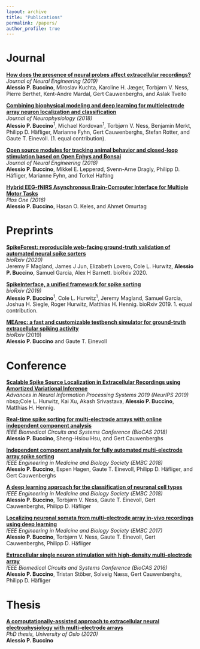 ```yaml
---
layout: archive
title: "Publications"
permalink: /papers/
author_profile: true
---
```


# Journal 

<p>
<a href="https://iopscience.iop.org/article/10.1088/1741-2552/ab03a1">
<b>How does the presence of neural probes affect extracellular recordings?</b></a><br>
<i> Journal of Neural Engineering (2019)</i><br>
<b>Alessio P. Buccino</b>, Miroslav Kuchta, Karoline H. Jæger, Torbjørn V. Ness, Pierre Berthet, Kent-Andre Mardal, Gert Cauwenberghs, and Aslak Tveito

</p>


<p>
<a href="https://journals.physiology.org/doi/full/10.1152/jn.00210.2018">
<b>Combining biophysical modeling and deep learning for multielectrode array neuron localization and classification</b></a><br>
<i> Journal of Neurophysiology (2018)</i><br>
<b>Alessio P. Buccino</b><sup>1</sup>, Michael Kordovan<sup>1</sup>, Torbjørn V. Ness, Benjamin Merkt, Philipp D. Häfliger, Marianne Fyhn, Gert Cauwenberghs, Stefan Rotter, and Gaute T. Einevoll. (1. equal contribution). 

</p>


<p>
<a href="https://iopscience.iop.org/article/10.1088/1741-2552/aacf45">
<b>Open source modules for tracking animal behavior and closed-loop stimulation based on Open Ephys and Bonsai</b></a><br>
<i> Journal of Neural Engineering (2018)</i><br>
<b>Alessio P. Buccino</b>,  Mikkel E. Lepperød, Svenn-Arne Dragly, Philipp D. Häfliger, Marianne Fyhn, and Torkel Hafting
</p>


<p>
<a href="https://journals.plos.org/plosone/article?id=10.1371/journal.pone.0146610">
<b>Hybrid EEG-fNIRS Asynchronous Brain-Computer Interface for Multiple Motor Tasks</b></a><br>
<i> Plos One (2016)</i><br> <b>Alessio P. Buccino</b>, Hasan O. Keles, and Ahmet Omurtag
</p>


# Preprints

<p>
<a href="https://www.biorxiv.org/content/10.1101/2020.01.14.900688v1?rss=1">
<b>SpikeForest: reproducible web-facing ground-truth validation of automated neural spike sorters</b></a><br>
<i> bioRxiv (2020)</i><br>
Jeremy F Magland, James J Jun, Elizabeth Lovero, Cole L. Hurwitz, <b>Alessio P. Buccino</b>, Samuel Garcia, Alex H Barnett. bioRxiv 2020.    
</p>

<p>
<a href="https://www.biorxiv.org/content/10.1101/796599v1">
<b>SpikeInterface, a unified framework for spike sorting</b></a><br>
<i> bioRxiv (2019)</i><br><b>Alessio P. Buccino</b><sup>1</sup>, Cole L. Hurwitz<sup>1</sup>, Jeremy Magland, Samuel Garcia, Joshua H. Siegle, Roger Hurwitz, Matthias H. Hennig. bioRxiv 2019. 1. equal contribution. 
</p>


<p>
<a href="https://www.biorxiv.org/content/10.1101/691642v2">
<b>MEArec: a fast and customizable testbench simulator for ground-truth extracellular spiking activity</b></a><br>
<i> bioRxiv </i> (2019)<br><b>Alessio P. Buccino</b> and Gaute T. Einevoll 
</p>

# Conference

<p>
<a href="https://papers.nips.cc/paper/8720-scalable-spike-source-localization-in-extracellular-recordings-using-amortized-variational-inference">
<b>Scalable Spike Source Localization in Extracellular Recordings using Amortized Variational Inference</b></a><br>
<i> Advances in Neural Information Processing Systems 2019 (NeurIPS 2019)</i><br>nbsp;Cole L. Hurwitz, Kai Xu, Akash Srivastava, <b>Alessio P. Buccino</b>, Matthias H. Hennig. 
</p>

<p>
<a href="https://ieeexplore.ieee.org/document/8584797">
<b>Real-time spike sorting for multi-electrode arrays with online independent component analysis</b></a><br>
<i> IEEE Biomedical Circuits and Systems Conference (BioCAS 2018)</i><br>
<b>Alessio P. Buccino</b>, Sheng-Hsiou Hsu, and Gert Cauwenberghs 
</p>

<p>
<a href="https://ieeexplore.ieee.org/document/8512788">
<b>Independent component analysis for fully automated multi-electrode array spike sorting</b></a><br>
<i> IEEE Engineering in Medicine and Biology Society (EMBC 2018)</i><br>
<b>Alessio P. Buccino</b>, Espen Hagen, Gaute T. Einevoll, Philipp D. Häfliger, and Gert Cauwenberghs
</p>

<p>
<a href="https://ieeexplore.ieee.org/document/8512498">
<b>A deep learning approach for the classification of neuronal cell types</b></a><br>
<i> IEEE Engineering in Medicine and Biology Society (EMBC 2018)</i><br>
<b>Alessio P. Buccino</b>, Torbjørn V. Ness, Gaute T. Einevoll, Gert Cauwenberghs, Philipp D. Häfliger
</p>


<p>
<a href="https://ieeexplore.ieee.org/document/8512498">
<b>Localizing neuronal somata from multi-electrode array in-vivo recordings using deep learning</b></a><br>
<i> IEEE Engineering in Medicine and Biology Society (EMBC 2017)</i><br>
<b>Alessio P. Buccino</b>, Torbjørn V. Ness, Gaute T. Einevoll, Gert Cauwenberghs, Philipp D. Häfliger
</p>

<p>
<a href="https://ieeexplore.ieee.org/document/7833846">
<b>Extracellular single neuron stimulation with high-density multi-electrode array</b></a><br>
<i> IEEE Biomedical Circuits and Systems Conference (BioCAS 2016)</i><br>
<b>Alessio P. Buccino</b>, Tristan Stöber, Solveig Næss, Gert Cauwenberghs, Philipp D. Häfliger
</p>


# Thesis

<p>
<a href="https://www.duo.uio.no/handle/10852/72480">
<b>A computationally-assisted approach to extracellular neural electrophysiology with multi-electrode arrays</b></a><br>
<i> PhD thesis, University of Oslo (2020) </i><br>
<b>Alessio P. Buccino</b>
</p>



